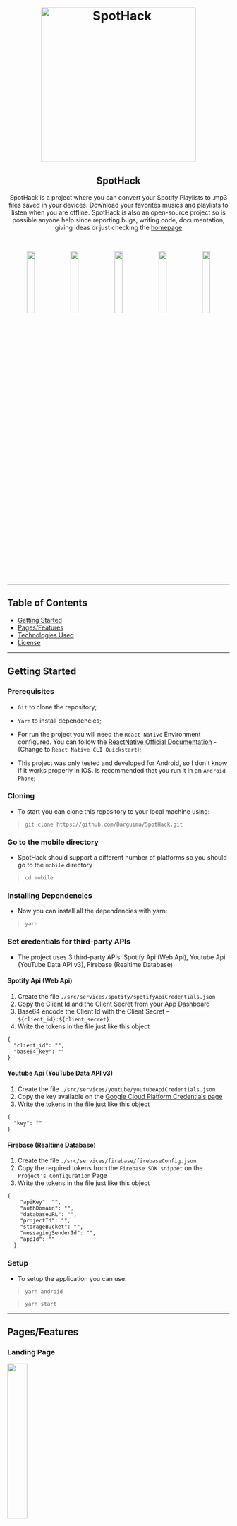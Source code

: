 <h1 align="center">
	<a href="https://github.com/Darguima/SpotHack">
		<img alt="SpotHack" src="../readme/SpotHackLogoHorizontal_500.png" width="350px"/>
	</a>
</h1>

<h2 align="center">
	SpotHack
</h2>

<p align="center">
SpotHack is a project where you can convert your Spotify Playlists to .mp3 files saved in your devices. Download your favorites musics and playlists to listen when you are offline. SpotHack is also an open-source project so is possible anyone help since reporting bugs, writing code, documentation, giving ideas or just checking the <a href="https://www.github.com/Darguima/SpotHack">homepage</a>
</p>

<br/>

<p align="center">
	<img src="./readme/SearchMusicStack/SearchingMusic.png" width="19%">
	<img src="./readme/SearchPlaylistStack/SearchingPlaylist.png" width="19%">
	<img src="./readme/LandingPage.png" width="19%">
	<img src="./readme/SavedMusicsStack/DownloadingMusicsStatusPage.png" width="19%">
	<img src="./readme/SettingsPage/SettingsPage.png" width="19%">
</p>

---

## Table of Contents

- [Getting Started](#getting-started)
- [Pages/Features](#pages/features)
- [Technologies Used](#technologies-used)
- [License](#license)

---

## Getting Started

### Prerequisites

- `Git` to clone the repository;

- `Yarn` to install dependencies;

- For run the project you will need the `React Native` Environment configured. You can follow the [ReactNative Official Documentation](https://reactnative.dev/docs/environment-setup) - (Change to `React Native CLI Quickstart`);

- This project was only tested and developed for Android, so I don't know if it works properly in IOS. Is recommended that you run it in an `Android Phone`;

### Cloning

- To start you can clone this repository to your local machine using:

> `git clone https://github.com/Darguima/SpotHack.git`

### Go to the mobile directory

- SpotHack should support a different number of platforms so you should go to the `mobile` directory

> `cd mobile`

### Installing Dependencies

- Now you can install all the dependencies with yarn:

> `yarn`

### Set credentials for third-party APIs

- The project uses 3 third-party APIs: Spotify Api (Web Api), Youtube Api (YouTube Data API v3), Firebase (Realtime Database)

#### Spotify Api (Web Api)

1. Create the file `./src/services/spotify/spotifyApiCredentials.json`
2. Copy the Client Id and the Client Secret from your [App Dashboard](https://developer.spotify.com/dashboard/applications)
3. Base64 encode the Client Id with the Client Secret - `${client_id}:${client_secret}`
4. Write the tokens in the file just like this object

```
{
  "client_id": "",
  "base64_key": ""
}
```

#### Youtube Api (YouTube Data API v3)

1. Create the file `./src/services/youtube/youtubeApiCredentials.json`
2. Copy the key available on the [Google Cloud Platform Credentials page](https://console.cloud.google.com/apis/credentials)
3. Write the tokens in the file just like this object

```
{
  "key": ""
}
```

#### Firebase (Realtime Database)

1. Create the file `./src/services/firebase/firebaseConfig.json`
2. Copy the required tokens from the `Firebase SDK snippet` on the `Project's Configuration` Page
3. Write the tokens in the file just like this object

```
{
    "apiKey": "",
    "authDomain": "",
    "databaseURL": "",
    "projectId": "",
    "storageBucket": "",
    "messagingSenderId": "",
    "appId": ""
  }
```

### Setup

- To setup the application you can use:

> `yarn android`

> `yarn start`

---

## Pages/Features

### Landing Page

<img src="./readme/LandingPage.png" width="30%" style='max-width:300px'/>

* In the Landing Page, for now, we don't have nothing very important, only some shortcuts to the others pages

___

### Search Music Page / Music Detail Page

<div>
	<img src="./readme/SearchMusicStack/SearchMusicPage.png" width="18%" style='max-width:300px'/>
	<img src="./readme/SearchMusicStack/SearchingMusic.png" width="18%" style='max-width:300px'/>
	<img src="./readme/SearchMusicStack/MusicDetailPage_01.png" width="18%" style='max-width:300px'/>
	<img src="./readme/SearchMusicStack/MusicDetailPage_02.png" width="18%" style='max-width:300px'/>
	<img src="./readme/SearchMusicStack/MusicDetailPage_03.png" width="18%" style='max-width:300px'/>
</div>

* Here is where you can search for musics (search is done by Spotify)
* All selected songs will be saved in a history to be re-accessed later
* The music details page provides you all the information, the Youtube Url and the download button 
---

### Search Music Page / Music Detail Page

<div>
	<img src="./readme/SearchPlaylistStack/SearchPlaylistHistory.png" width="30%" style='max-width:300px'/>
	<img src="./readme/SearchPlaylistStack/SearchPlaylistMyPlaylists.png" width="30%" style='max-width:300px'/>
	<img src="./readme/SearchPlaylistStack/SearchingPlaylist.png" width="30%" style='max-width:300px'/>
</div>
<div>
	<img src="./readme/SearchPlaylistStack/SearchPlaylist01.png" width="30%" style='max-width:300px'/>
	<img src="./readme/SearchPlaylistStack/SearchPlaylist02.png" width="30%" style='max-width:300px'/>
	<img src="./readme/SearchPlaylistStack/FlatListMusicsPage.png" width="30%" style='max-width:300px'/>
</div>

* Here is where you can search for playlists or access your own (search is done by Spotify)
* All selected playlists will be saved in a history to be re-accessed later
* The playlist details page provides you all the information and the download button
---

### Settings Page

<img src="./readme/SettingsPage/SettingsPage.png" width="30%" style='max-width:300px'/>


* Where you can log out from Spotify
* And change the path to where the songs are downloaded
---

## Technologies Used

- core
	- JavaScript/TypeScript
	- React Native

- navigation
	- [React Navigation](https://github.com/react-navigation/react-navigation) - used to navigate between the screens

- storage
	- [Async Storage](https://github.com/react-native-async-storage/async-storage) - to save what cases are selected on the `Config Page`
	- [firebase](https://github.com/firebase/firebase-js-sdk) - used to save the Youtube Url (Realtime Database)

- others
	- [react-native-inappbrowser-reborn](https://github.com/proyecto26/react-native-inappbrowser) - used to save access the Spotify Login Page
	- [react-native-ytdl](https://github.com/ytdl-js/react-native-ytdl) - used to download the mp4 video from Youtube
	- [react-native-ffmpeg](https://github.com/tanersener/react-native-ffmpeg) - used to convert mp4 videos downloaded to mp3
	- [react-native-fs](https://github.com/itinance/react-native-fs) - used to save the mp3 files on the chosen path
	- [react-native-vector-icons](https://github.com/oblador/react-native-vector-icons) - used to load the SVGs

---

## License
This project is licensed under the MIT License - see the [LICENSE](../LICENSE) file for details.

